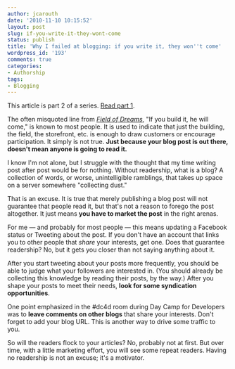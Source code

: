 ```yaml
---
author: jcarouth
date: '2010-11-10 10:15:52'
layout: post
slug: if-you-write-it-they-wont-come
status: publish
title: 'Why I failed at blogging: if you write it, they won''t come'
wordpress_id: '193'
comments: true
categories:
- Authorship
tags:
- Blogging
---
```


This article is part 2 of a series. [Read part 1](http://carouth.com/2010/11/09/why-i-failed-at-blogging/).

The often misquoted line from _[Field of Dreams](http://www.imdb.com/title/tt0097351/)_, "If you build it, he will come," is known to most people. It is used to indicate that just the building, the field, the storefront, etc. is enough to draw customers or encourage participation. It simply is not true. **Just because your blog post is out there, doesn't mean anyone is going to read it.**

I know I'm not alone, but I struggle with the thought that my time writing post after post would be for nothing. Without readership, what is a blog? A collection of words, or worse, unintelligible ramblings, that takes up space on a server somewhere "collecting dust."

That is an excuse. It is true that merely publishing a blog post will not guarantee that people read it, but that's not a reason to forego the post altogether. It just means **you have to market the post** in the right arenas.

For me — and probably for most people — this means updating a Facebook status or Tweeting about the post. If you don't have an account that links you to other people that _share_ your interests, get one. Does that guarantee readership? No, but it gets you closer than not saying anything about it.

After you start tweeting about your posts more frequently, you should be able to judge what your followers are interested in. (You should already be collecting this knowledge by reading their posts, by the way.) After you shape your posts to meet their needs, **look for some syndication opportunities**.

One point emphasized in the #dc4d room during Day Camp for Developers was to **leave comments on other blogs** that share your interests. Don't forget to add your blog URL. This is another way to drive some traffic to you.

So will the readers flock to your articles? No, probably not at first. But over time, with a little marketing effort, you will see some repeat readers. Having no readership is not an excuse; it's a motivator.

